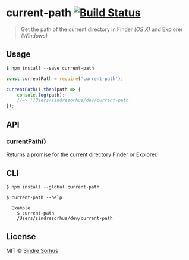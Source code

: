 # current-path [![Build Status](https://travis-ci.org/sindresorhus/current-path.svg?branch=master)](https://travis-ci.org/sindresorhus/current-path)

> Get the path of the current directory in Finder *(OS X)* and Explorer *(Windows)*


## Usage

```
$ npm install --save current-path
```

```js
const currentPath = require('current-path');

currentPath().then(path => {
	console.log(path);
	//=> '/Users/sindresorhus/dev/current-path'
});
```


## API

### currentPath()

Returns a promise for the current directory Finder or Explorer.


## CLI

```
$ npm install --global current-path
```

```
$ current-path --help

  Example
    $ current-path
    /Users/sindresorhus/dev/current-path
```


## License

MIT © [Sindre Sorhus](https://sindresorhus.com)
